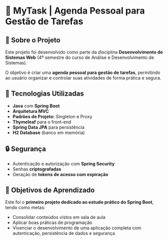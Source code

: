 # 📌 MyTask | Agenda Pessoal para Gestão de Tarefas

## 📖 Sobre o Projeto
Este projeto foi desenvolvido como parte da disciplina **Desenvolvimento de Sistemas Web** (4º semestre do curso de Análise e Desenvolvimento de Sistemas).  

O objetivo é criar uma **agenda pessoal para gestão de tarefas**, permitindo ao usuário organizar e controlar suas atividades de forma prática e segura.

## 🚀 Tecnologias Utilizadas
- **Java** com **Spring Boot**
- **Arquitetura MVC**
- **Padrões de Projeto:** Singleton e Proxy
- **Thymeleaf** para o front-end
- **Spring Data JPA** para persistência
- **H2 Database** (banco em memória)

## 🔒 Segurança
- Autenticação e autorização com **Spring Security**
- Senhas **criptografadas**
- Geração de **tokens de acesso com expiração**

## 🎯 Objetivos de Aprendizado
Este foi o **primeiro projeto dedicado ao estudo prático do Spring Boot**, tendo como metas:
- Consolidar conteúdos vistos em sala de aula  
- Aplicar boas práticas de programação  
- Vivenciar o desenvolvimento de uma aplicação completa com autenticação, persistência de dados e segurança  

